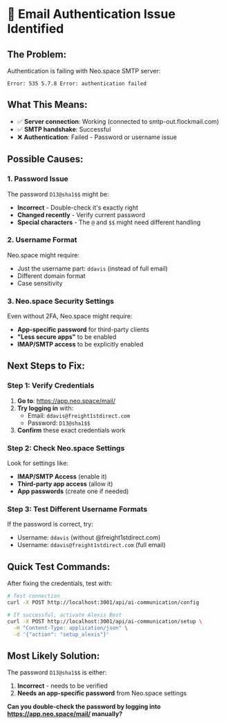# 🚨 Email Authentication Issue Identified

## **The Problem:**

Authentication is failing with Neo.space SMTP server:

```
Error: 535 5.7.8 Error: authentication failed
```

## **What This Means:**

- ✅ **Server connection**: Working (connected to smtp-out.flockmail.com)
- ✅ **SMTP handshake**: Successful
- ❌ **Authentication**: Failed - Password or username issue

## **Possible Causes:**

### **1. Password Issue**

The password `D13@sha1$$` might be:

- **Incorrect** - Double-check it's exactly right
- **Changed recently** - Verify current password
- **Special characters** - The `@` and `$$` might need different handling

### **2. Username Format**

Neo.space might require:

- Just the username part: `ddavis` (instead of full email)
- Different domain format
- Case sensitivity

### **3. Neo.space Security Settings**

Even without 2FA, Neo.space might require:

- **App-specific password** for third-party clients
- **"Less secure apps"** to be enabled
- **IMAP/SMTP access** to be explicitly enabled

## **Next Steps to Fix:**

### **Step 1: Verify Credentials**

1. **Go to**: https://app.neo.space/mail/
2. **Try logging in** with:
   - Email: `ddavis@freight1stdirect.com`
   - Password: `D13@sha1$$`
3. **Confirm** these exact credentials work

### **Step 2: Check Neo.space Settings**

Look for settings like:

- **IMAP/SMTP Access** (enable it)
- **Third-party app access** (allow it)
- **App passwords** (create one if needed)

### **Step 3: Test Different Username Formats**

If the password is correct, try:

- Username: `ddavis` (without @freight1stdirect.com)
- Username: `ddavis@freight1stdirect.com` (full email)

## **Quick Test Commands:**

After fixing the credentials, test with:

```bash
# Test connection
curl -X POST http://localhost:3001/api/ai-communication/config

# If successful, activate Alexis Best
curl -X POST http://localhost:3001/api/ai-communication/setup \
  -H "Content-Type: application/json" \
  -d '{"action": "setup_alexis"}'
```

## **Most Likely Solution:**

The password `D13@sha1$$` is either:

1. **Incorrect** - needs to be verified
2. **Needs an app-specific password** from Neo.space settings

**Can you double-check the password by logging into https://app.neo.space/mail/ manually?**



